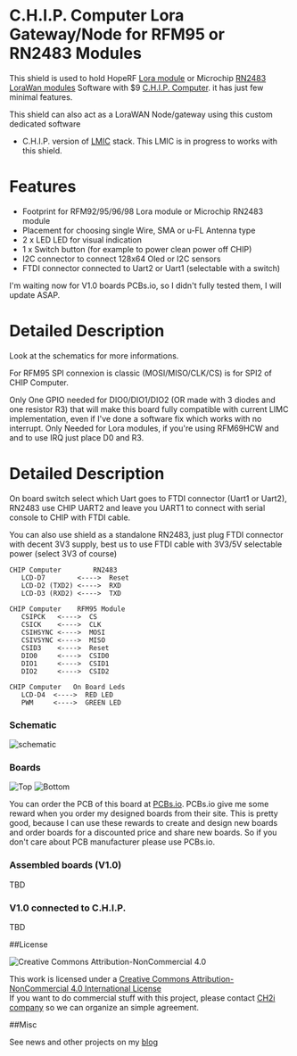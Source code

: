 C.H.I.P. Computer Lora Gateway/Node for RFM95 or RN2483 Modules
===============================================================

This shield is used to hold HopeRF [Lora module][4] or Microchip [RN2483 LoraWan modules][3] Software with $9 [C.H.I.P. Computer][5]. it has just few minimal features. 

This shield can also act as a LoraWAN Node/gateway using this custom dedicated software    
- C.H.I.P. version of [LMIC][9] stack. This LMIC is in progress to works with this shield.


Features
========
- Footprint for RFM92/95/96/98 Lora module or Microchip RN2483 module
- Placement for choosing single Wire, SMA or u-FL Antenna type
- 2 x LED LED for visual indication
- 1 x Switch button (for example to power clean power off CHIP)
- I2C connector to connect 128x64 Oled or I2C sensors
- FTDI connector connected to Uart2 or Uart1 (selectable with a switch)

I'm waiting now for V1.0 boards PCBs.io, so I didn't fully tested them, I will update ASAP.

Detailed Description
====================

Look at the schematics for more informations.

For RFM95 SPI connexion is classic (MOSI/MISO/CLK/CS) is for SPI2 of CHIP Computer.

Only One GPIO needed for DIO0/DIO1/DIO2 (OR made with 3 diodes and one resistor R3) that will make this board fully compatible with current LIMC implementation, even if I've done a software fix which works with no interrupt. Only Needed for Lora modules, if you're using RFM69HCW and and to use IRQ just place D0 and R3.


Detailed Description
====================

On board switch select which Uart goes to FTDI connector (Uart1 or Uart2), RN2483 use CHIP UART2 and leave you UART1 to connect with serial console to CHIP with FTDI cable.

You can also use shield as a standalone RN2483, just plug FTDI connector with decent 3V3 supply, best us to use FTDI cable with 3V3/5V selectable power (select 3V3 of course)


```
CHIP Computer        RN2483
   LCD-D7        <---->  Reset
   LCD-D2 (TXD2) <---->  RXD
   LCD-D3 (RXD2) <---->  TXD

CHIP Computer    RFM95 Module
   CSIPCK   <---->  CS
   CSICK    <---->  CLK
   CSIHSYNC <---->  MOSI
   CSIVSYNC <---->  MISO
   CSID3    <---->  Reset
   DIO0     <---->  CSID0
   DIO1     <---->  CSID1
   DIO2     <---->  CSID2

CHIP Computer   On Board Leds
   LCD-D4  <---->  RED LED
   PWM     <---->  GREEN LED
```

### Schematic  
![schematic](https://raw.githubusercontent.com/hallard/LoraCHIP/master/pictures/LoraCHIP-sch.png)  

### Boards  
<img src="https://raw.githubusercontent.com/hallard/LoraCHIP/master/pictures/LoraCHIP-top.jpg" alt="Top">    

<img src="https://raw.githubusercontent.com/hallard/LoraCHIP/master/pictures/LoraCHIP-bot.jpg" alt="Bottom"> 

You can order the PCB of this board at [PCBs.io][8]. PCBs.io give me some reward when you order my designed boards from their site. This is pretty good, because I can use these rewards to create and design new boards and order boards for a discounted price and share new boards. So if you don't care about PCB manufacturer please use PCBs.io.

### Assembled boards (V1.0)

TBD

### V1.0 connected to C.H.I.P.

TBD

##License

<img alt="Creative Commons Attribution-NonCommercial 4.0" src="https://i.creativecommons.org/l/by-nc/4.0/88x31.png">   

This work is licensed under a [Creative Commons Attribution-NonCommercial 4.0 International License](http://creativecommons.org/licenses/by-nc/4.0/)    
If you want to do commercial stuff with this project, please contact [CH2i company](https://www.ch2i.eu/en#support) so we can organize an simple agreement.

##Misc

See news and other projects on my [blog][2] 

[1]: https://staging.thethingsnetwork.org/wiki/Hardware/Gateways/DIY 
[2]: https://hallard.me
[3]: http://www.microchip.com/wwwproducts/en/RN2483
[4]: http://www.hoperf.com/rf_transceiver/lora/
[5]: https://getchip.com/pages/chip
[8]: https://PCBs.io/share/46N5m
[9]: https://github.com/hallard/arduino-lmic/tree/rpi
[13]: https://github.com/hallard/arduino-lmic/blob/rpi/README.md
